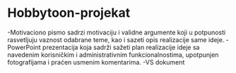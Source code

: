 # Hobbytoon-projekat
-Motivaciono pismo sadrzi motivaciju i validne argumente koji u potpunosti rasvetljuju vaznost odabrane teme, kao i sazeti opis realizacije same ideje. -PowerPoint prezentacija koja sadrži sažeti plan realizacije ideje sa navedenim korisničkim i administrativnim funkcionalnostima, upotpunjen fotografijama i praćen usmenim komentarima. -VS dokument
